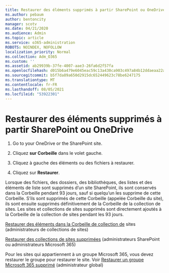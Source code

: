 ```yaml
---
title: Restaurer des éléments supprimés à partir SharePoint ou OneDrive
ms.author: pebaum
author: bentoncity
manager: scotv
ms.date: 04/21/2020
ms.audience: Admin
ms.topic: article
ms.service: o365-administration
ROBOTS: NOINDEX, NOFOLLOW
localization_priority: Normal
ms.collection: Adm_O365
ms.custom: ''
ms.assetid: ab29939b-37fe-4007-aae3-26fa6d2f57fa
ms.openlocfilehash: d015b6a479e6045eac59c13a430ca903c497a84b12ddaeaa22aeec9fae88f4e0
ms.sourcegitcommit: b5f7da89a650d2915dc652449623c78be6247175
ms.translationtype: MT
ms.contentlocale: fr-FR
ms.lasthandoff: 08/05/2021
ms.locfileid: "53922301"
---
```

# <a name="restore-deleted-items-from-sharepoint-or-onedrive"></a>Restaurer des éléments supprimés à partir SharePoint ou OneDrive

1. Go to your OneDrive or the SharePoint site.
    
2. Cliquez **sur Corbeille** dans le volet gauche. 
    
3. Cliquez à gauche des éléments ou des fichiers à restaurer.
    
4. Cliquez sur **Restaurer**. 
    
Lorsque des fichiers, des dossiers, des bibliothèques, des listes et des éléments de liste sont supprimés d’un site SharePoint, ils sont conservés dans la Corbeille pendant 93 jours, sauf si quelqu’un les supprime de cette Corbeille. S’ils sont supprimés de cette Corbeille (appelée Corbeille du site), ils sont ensuite supprimés définitivement de la Corbeille de la collection de sites. Les sites et collections de sites supprimés sont directement ajoutés à la Corbeille de la collection de sites pendant les 93 jours.
  
[Restaurer des éléments dans la Corbeille de collection de](https://go.microsoft.com/fwlink/?linkid=867800) sites (administrateurs de collections de sites) 
  
[Restaurer des collections de sites supprimées](https://go.microsoft.com/fwlink/?linkid=867660) (administrateurs SharePoint ou administrateurs Microsoft 365) 
  
Pour les sites qui appartiennent à un groupe Microsoft 365, vous devez restaurer le groupe pour restaurer le site. Voir [Restaurer un groupe Microsoft 365 supprimé](https://go.microsoft.com/fwlink/?linkid=867802) (administrateur global) 
  

